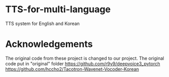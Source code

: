# TTS-for-multi-language
TTS system for English and Korean


# Acknowledgements
The original code from these project is changed to our project.
The original code put in "original" folder
https://github.com/r9y9/deepvoice3_pytorch
<br>
https://github.com/hccho2/Tacotron-Wavenet-Vocoder-Korean

